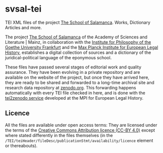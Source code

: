 # svsal-tei

TEI XML files of the project [The School of Salamanca](https://salamanca.school/). Works, Dictionary Articles and more.

The project [The School of Salamanca](https://salamanca.school/) of the Academy of Sciences and Literature | Mainz, in
collaboration with the
[Institute for Philosophy of the Goethe University Frankfurt](http://www.philosophie.uni-frankfurt.de/) and the
[Max Planck Institute for European Legal History](https://www.rg.mpg.de/), establishes a digital collection of sources
and a dictionary of the juridical-political language of the eponymous school.

These files have passed several stages of editorial work and quality assurance. They have been evolving in a private
repository and are available on the website of the project, but once they have arrived here, they are ready to be shared
and forwarded to a long-time archival site and research data repository at [zenodo.org](https://zenodo.org/). This
forwarding happens automatically with every TEI file checked in here, and is done with the
[tei2zenodo service](https://gitlab.gwdg.de/rg-mpg-de/tei2zenodo) developed at the MPI for European Legal History.

## Licence

All the files are available under open access terms: They are licensed under
the terms of the
[Creative Commons Attribution licence (CC-BY 4.0)](https://creativecommons.org/licenses/by/4.0) except where stated
differently in the files themselves (in the `/TEI/teiHeader/fileDesc/publicationStmt/availability/licence` element
or thereabouts).
